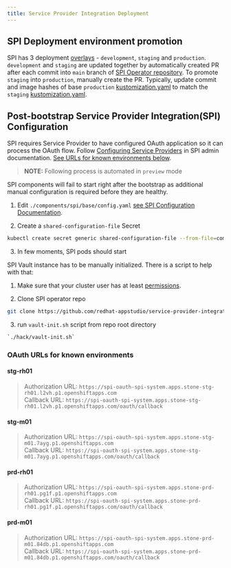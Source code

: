 ```yaml
---
title: Service Provider Integration Deployment
---
```


## SPI Deployment environment promotion

SPI has 3 deployment [overlays](https://github.com/redhat-appstudio/infra-deployments/tree/main/components/spi/overlays) - `development`, `staging` and `production`. `development` and `staging` are updated together by automatically created PR after each commit into `main` branch of [SPI Operator repository](https://github.com/redhat-appstudio/service-provider-integration-operator). To promote `staging` into `production`, manually create the PR. Typically, update commit and image hashes of base `production` [kustomization.yaml](https://github.com/redhat-appstudio/infra-deployments/blob/main/components/spi/overlays/production/base/kustomization.yaml) to match the `staging` [kustomization.yaml](https://github.com/redhat-appstudio/infra-deployments/blob/main/components/spi/overlays/staging/base/kustomization.yaml).

## Post-bootstrap Service Provider Integration(SPI) Configuration

SPI requires Service Provider to have configured OAuth application so it can process the OAuth flow. Follow [Configuring Service Providers](https://github.com/redhat-appstudio/service-provider-integration-operator/blob/main/docs/ADMIN.md#configuring-service-providers) in SPI admin documentation. [See URLs for known environments below](#oauth-urls-for-known-environments-known-oauth-urls).

> **NOTE:**  Following process is automated in `preview` mode

SPI components will fail to start right after the bootstrap as additional manual configuration is required before they are healthy.

1. Edit `./components/spi/base/config.yaml` [see SPI Configuration Documentation](https://github.com/redhat-appstudio/service-provider-integration-operator/blob/main/docs/ADMIN.md#configuration).

2. Create a `shared-configuration-file` Secret 

```bash
kubectl create secret generic shared-configuration-file --from-file=components/spi/base/config.yaml -n spi-system
```

3. In few moments, SPI pods should start

SPI Vault instance has to be manually initialized. There is a script to help with that:

1. Make sure that your cluster user has at least [permissions](../../components/authentication/spi-vault-admin.yaml).

2. Clone SPI operator repo 

```bash
git clone https://github.com/redhat-appstudio/service-provider-integration-operator && cd service-provider-integration-operator
```

3. run `vault-init.sh` script from repo root directory 

```bash
`./hack/vault-init.sh`
```

### OAuth URLs for known environments

#### stg-rh01
> Authorization URL: `https://spi-oauth-spi-system.apps.stone-stg-rh01.l2vh.p1.openshiftapps.com`  
Callback URL: `https://spi-oauth-spi-system.apps.stone-stg-rh01.l2vh.p1.openshiftapps.com/oauth/callback`

#### stg-m01
> Authorization URL: `https://spi-oauth-spi-system.apps.stone-stg-m01.7ayg.p1.openshiftapps.com`  
Callback URL: `https://spi-oauth-spi-system.apps.stone-stg-m01.7ayg.p1.openshiftapps.com/oauth/callback`

#### prd-rh01
> Authorization URL: `https://spi-oauth-spi-system.apps.stone-prd-rh01.pg1f.p1.openshiftapps.com`  
Callback URL: `https://spi-oauth-spi-system.apps.stone-prd-rh01.pg1f.p1.openshiftapps.com/oauth/callback`

#### prd-m01
> Authorization URL: `https://spi-oauth-spi-system.apps.stone-prd-m01.84db.p1.openshiftapps.com`  
Callback URL: `https://spi-oauth-spi-system.apps.stone-prd-m01.84db.p1.openshiftapps.com/oauth/callback`
